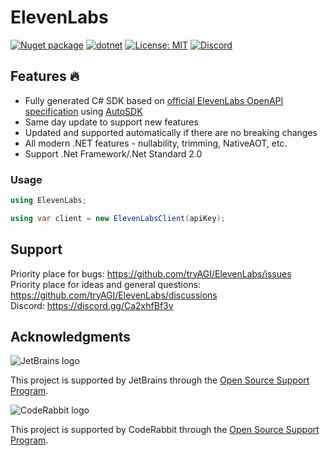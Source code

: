 # ElevenLabs

[![Nuget package](https://img.shields.io/nuget/vpre/ElevenLabs)](https://www.nuget.org/packages/ElevenLabs/)
[![dotnet](https://github.com/tryAGI/ElevenLabs/actions/workflows/dotnet.yml/badge.svg?branch=main)](https://github.com/tryAGI/ElevenLabs/actions/workflows/dotnet.yml)
[![License: MIT](https://img.shields.io/github/license/tryAGI/ElevenLabs)](https://github.com/tryAGI/ElevenLabs/blob/main/LICENSE.txt)
[![Discord](https://img.shields.io/discord/1115206893015662663?label=Discord&logo=discord&logoColor=white&color=d82679)](https://discord.gg/Ca2xhfBf3v)

## Features 🔥
- Fully generated C# SDK based on [official ElevenLabs OpenAPI specification](https://raw.githubusercontent.com/elevenlabs/elevenlabs-docs/refs/heads/main/fern/apis/api/openapi.json) using [AutoSDK](https://github.com/tryAGI/AutoSDK)
- Same day update to support new features
- Updated and supported automatically if there are no breaking changes
- All modern .NET features - nullability, trimming, NativeAOT, etc.
- Support .Net Framework/.Net Standard 2.0

### Usage
```csharp
using ElevenLabs;

using var client = new ElevenLabsClient(apiKey);
```

## Support

Priority place for bugs: https://github.com/tryAGI/ElevenLabs/issues  
Priority place for ideas and general questions: https://github.com/tryAGI/ElevenLabs/discussions  
Discord: https://discord.gg/Ca2xhfBf3v  

## Acknowledgments

![JetBrains logo](https://resources.jetbrains.com/storage/products/company/brand/logos/jetbrains.png)

This project is supported by JetBrains through the [Open Source Support Program](https://jb.gg/OpenSourceSupport).

![CodeRabbit logo](https://opengraph.githubassets.com/1c51002d7d0bbe0c4fd72ff8f2e58192702f73a7037102f77e4dbb98ac00ea8f/marketplace/coderabbitai)

This project is supported by CodeRabbit through the [Open Source Support Program](https://github.com/marketplace/coderabbitai).
